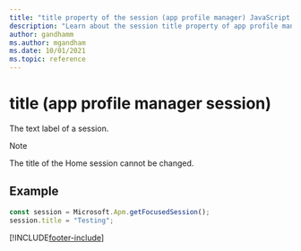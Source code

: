 ```yaml
---
title: "title property of the session (app profile manager) JavaScript API Reference | MicrosoftDocs"
description: "Learn about the session title property of app profile manager in Customer Service workspace."
author: gandhamm
ms.author: mgandham
ms.date: 10/01/2021
ms.topic: reference
---
```


# title (app profile manager session)

The text label of a session.

> [!Note]
> The title of the Home session cannot be changed.

## Example

```JavaScript
const session = Microsoft.Apm.getFocusedSession();
session.title = "Testing";
```

[!INCLUDE[footer-include](../../../../includes/footer-banner.md)]
